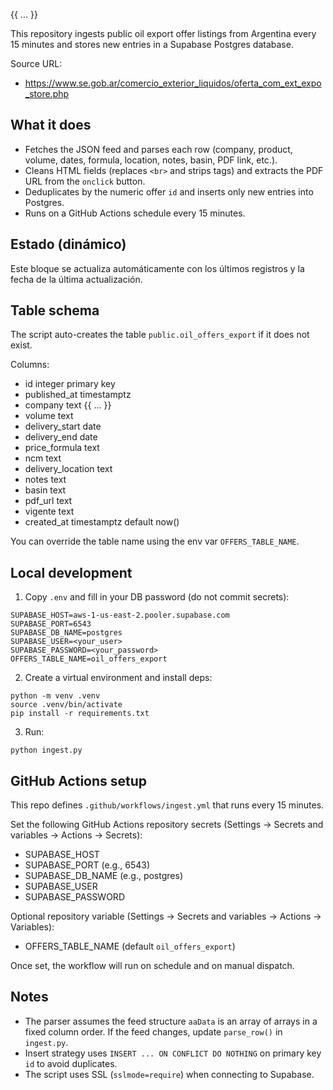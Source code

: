 {{ ... }}

This repository ingests public oil export offer listings from Argentina every 15 minutes and stores new entries in a Supabase Postgres database.

Source URL:
- https://www.se.gob.ar/comercio_exterior_liquidos/oferta_com_ext_expo_store.php
  
## What it does
- Fetches the JSON feed and parses each row (company, product, volume, dates, formula, location, notes, basin, PDF link, etc.).
- Cleans HTML fields (replaces `<br>` and strips tags) and extracts the PDF URL from the `onclick` button.
- Deduplicates by the numeric offer `id` and inserts only new entries into Postgres.
- Runs on a GitHub Actions schedule every 15 minutes.
  
## Estado (dinámico)
Este bloque se actualiza automáticamente con los últimos registros y la fecha de la última actualización.
  
<!-- OFFERS_STATUS:START -->
  
<!-- OFFERS_STATUS:END -->
  
## Table schema
The script auto-creates the table `public.oil_offers_export` if it does not exist.

Columns:
- id integer primary key
- published_at timestamptz
- company text
{{ ... }}
- volume text
- delivery_start date
- delivery_end date
- price_formula text
- ncm text
- delivery_location text
- notes text
- basin text
- pdf_url text
- vigente text
- created_at timestamptz default now()

You can override the table name using the env var `OFFERS_TABLE_NAME`.

## Local development

1) Copy `.env` and fill in your DB password (do not commit secrets):

```
SUPABASE_HOST=aws-1-us-east-2.pooler.supabase.com
SUPABASE_PORT=6543
SUPABASE_DB_NAME=postgres
SUPABASE_USER=<your_user>
SUPABASE_PASSWORD=<your_password>
OFFERS_TABLE_NAME=oil_offers_export
```

2) Create a virtual environment and install deps:

```
python -m venv .venv
source .venv/bin/activate
pip install -r requirements.txt
```

3) Run:

```
python ingest.py
```

## GitHub Actions setup

This repo defines `.github/workflows/ingest.yml` that runs every 15 minutes.

Set the following GitHub Actions repository secrets (Settings → Secrets and variables → Actions → Secrets):
- SUPABASE_HOST
- SUPABASE_PORT (e.g., 6543)
- SUPABASE_DB_NAME (e.g., postgres)
- SUPABASE_USER
- SUPABASE_PASSWORD

Optional repository variable (Settings → Secrets and variables → Actions → Variables):
- OFFERS_TABLE_NAME (default `oil_offers_export`)

Once set, the workflow will run on schedule and on manual dispatch.

## Notes
- The parser assumes the feed structure `aaData` is an array of arrays in a fixed column order. If the feed changes, update `parse_row()` in `ingest.py`.
- Insert strategy uses `INSERT ... ON CONFLICT DO NOTHING` on primary key `id` to avoid duplicates.
- The script uses SSL (`sslmode=require`) when connecting to Supabase.
